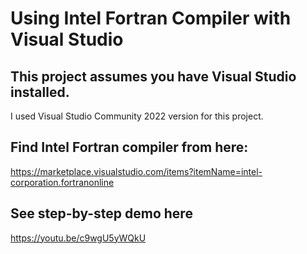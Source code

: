 # Using Intel Fortran Compiler with Visual Studio

## This project assumes you have Visual Studio installed. 
 I used Visual Studio Community 2022 version for this project. 
## Find Intel Fortran compiler from here: 
https://marketplace.visualstudio.com/items?itemName=intel-corporation.fortranonline

## See step-by-step demo here
https://youtu.be/c9wgU5yWQkU